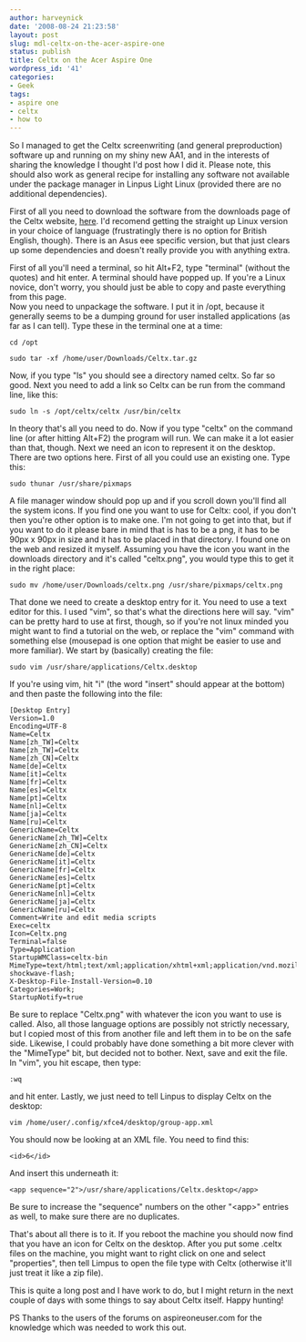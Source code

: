 ```yaml
---
author: harveynick
date: '2008-08-24 21:23:58'
layout: post
slug: mdl-celtx-on-the-acer-aspire-one
status: publish
title: Celtx on the Acer Aspire One
wordpress_id: '41'
categories:
- Geek
tags:
- aspire one
- celtx
- how to
---
```


So I managed to get the Celtx screenwriting (and general preproduction) software up and running on my shiny new AA1, and in the interests of sharing the knowledge I thought I'd post how I did it. Please note, this should also work as general recipe for installing any software not available under the package manager in Linpus Light Linux (provided there are no additional dependencies).  

First of all you need to download the software from the downloads page of the Celtx website, [here](http://www.celtx.com/download.html). I'd recomend getting the straight up Linux version in your choice of language (frustratingly there is no option for British English, though). There is an Asus eee specific version, but that just clears up some dependencies and doesn't really provide you with anything extra.  

<!-- more -->

First of all you'll need a terminal, so hit Alt+F2, type "terminal" (without the quotes) and hit enter. A terminal should have popped up. If you're a Linux novice, don't worry, you should just be able to copy and paste everything from this page.  
Now you need to unpackage the software. I put it in /opt, because it generally seems to be a dumping ground for user installed applications (as far as I can tell). Type these in the terminal one at a time: 
    
    cd /opt
    
    sudo tar -xf /home/user/Downloads/Celtx.tar.gz

Now, if you type "ls" you should see a directory named celtx. So far so good. Next you need to add a link so Celtx can be run from the command line, like this: 
    
    sudo ln -s /opt/celtx/celtx /usr/bin/celtx

In theory that's all you need to do. Now if you type "celtx" on the command line (or after hitting Alt+F2) the program will run. We can make it a lot easier than that, though. Next we need an icon to represent it on the desktop. There are two options here. First of all you could use an existing one. Type this: 
    
    sudo thunar /usr/share/pixmaps

A file manager window should pop up and if you scroll down you'll find all the system icons. If you find one you want to use for Celtx: cool, if you don't then you're other option is to make one. I'm not going to get into that, but if you want to do it please bare in mind that is has to be a png, it has to be 90px x 90px in size and it has to be placed in that directory. I found one on the web and resized it myself. Assuming you have the icon you want in the downloads directory and it's called "celtx.png", you would type this to get it in the right place: 
    
    sudo mv /home/user/Downloads/celtx.png /usr/share/pixmaps/celtx.png

That done we need to create a desktop entry for it. You need to use a text editor for this. I used "vim", so that's what the directions here will say. "vim" can be pretty hard to use at first, though, so if you're not linux minded you might want to find a tutorial on the web, or replace the "vim" command with something else (mousepad is one option that might be easier to use and more familiar). We start by (basically) creating the file: 
    
    sudo vim /usr/share/applications/Celtx.desktop

If you're using vim, hit "i" (the word "insert" should appear at the bottom) and then paste the following into the file: 
    
    [Desktop Entry]
    Version=1.0
    Encoding=UTF-8
    Name=Celtx
    Name[zh_TW]=Celtx
    Name[zh_TW]=Celtx
    Name[zh_CN]=Celtx
    Name[de]=Celtx
    Name[it]=Celtx
    Name[fr]=Celtx
    Name[es]=Celtx
    Name[pt]=Celtx
    Name[nl]=Celtx
    Name[ja]=Celtx
    Name[ru]=Celtx
    GenericName=Celtx
    GenericName[zh_TW]=Celtx
    GenericName[zh_CN]=Celtx
    GenericName[de]=Celtx
    GenericName[it]=Celtx
    GenericName[fr]=Celtx
    GenericName[es]=Celtx
    GenericName[pt]=Celtx
    GenericName[nl]=Celtx
    GenericName[ja]=Celtx
    GenericName[ru]=Celtx
    Comment=Write and edit media scripts
    Exec=celtx
    Icon=Celtx.png
    Terminal=false
    Type=Application
    StartupWMClass=celtx-bin
    MimeType=text/html;text/xml;application/xhtml+xml;application/vnd.mozilla.xul+xml;text/mml;application/x-shockwave-flash;
    X-Desktop-File-Install-Version=0.10
    Categories=Work;
    StartupNotify=true

Be sure to replace "Celtx.png" with whatever the icon you want to use is called. Also, all those language options are possibly not strictly necessary, but I copied most of this from another file and left them in to be on the safe side. Likewise, I could probably have done something a bit more clever with the "MimeType" bit, but decided not to bother. Next, save and exit the file. In "vim", you hit escape, then type:
    
    :wq

and hit enter. Lastly, we just need to tell Linpus to display Celtx on the desktop:

	vim /home/user/.config/xfce4/desktop/group-app.xml

You should now be looking at an XML file. You need to find this: 
    
    <id>6</id>

And insert this underneath it: 
    
    <app sequence="2">/usr/share/applications/Celtx.desktop</app>

Be sure to increase the "sequence" numbers on the other "\<app\>" entries as well, to make sure there are no duplicates. 

That's about all there is to it. If you reboot the machine you should now find that you have an icon for Celtx on the desktop. After you put some .celtx files on the machine, you might want to right click on one and select "properties", then tell Limpus to open the file type with Celtx (otherwise it'll just treat it like a zip file).  

This is quite a long post and I have work to do, but I might return in the next couple of days with some things to say about Celtx itself. Happy hunting!  

PS Thanks to the users of the forums on aspireoneuser.com for the knowledge which was needed to work this out.
